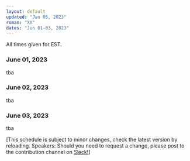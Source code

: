 ```yaml
---
layout: default
updated: "Jan 05, 2023"
roman: "XX"
dates: "Jun 01-03, 2023"
---
```


All times given for EST.

### June 01, 2023

tba

### June 02, 2023

tba

### June 03, 2023

tba

[This schedule is subject to minor changes, check the latest version by reloading. Speakers: Should you need to request a change, please post to the contribution channel on [Slack!](https://gptp-workshops.slack.com)]

